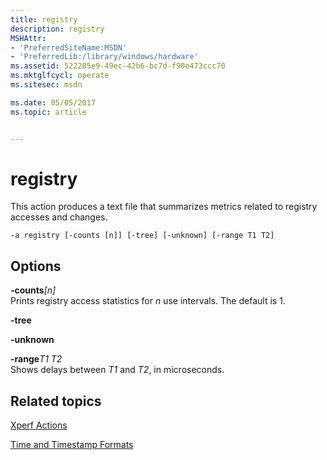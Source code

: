```yaml
---
title: registry
description: registry
MSHAttr:
- 'PreferredSiteName:MSDN'
- 'PreferredLib:/library/windows/hardware'
ms.assetid: 522285e9-49ec-42b6-bc7d-f90e473ccc70
ms.mktglfcycl: operate
ms.sitesec: msdn

ms.date: 05/05/2017
ms.topic: article


---
```


# registry


This action produces a text file that summarizes metrics related to registry accesses and changes.

```
-a registry [-counts [n]] [-tree] [-unknown] [-range T1 T2]
```

## Options


<a href="" id="-counts-n-"></a>**-counts**<em>\[n\]</em>  
Prints registry access statistics for *n* use intervals. The default is 1.

<a href="" id="-tree"></a>**-tree**  

<a href="" id="-unknown"></a>**-unknown**  

<a href="" id="-ranget1-t2"></a>**-range***T1 T2*  
Shows delays between *T1* and *T2*, in microseconds.

## Related topics


[Xperf Actions](xperf-actions.md)

[Time and Timestamp Formats](time-and-timestamp-formats.md)

 

 







